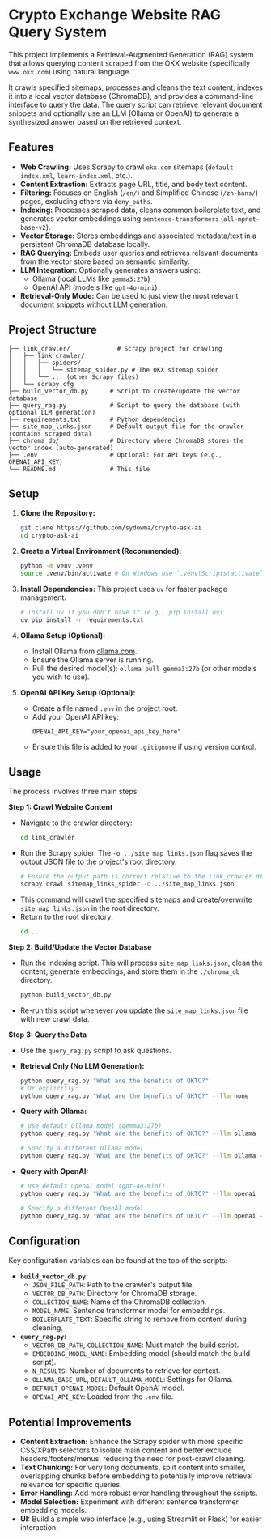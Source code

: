 # Crypto Exchange Website RAG Query System

This project implements a Retrieval-Augmented Generation (RAG) system that allows querying content scraped from the OKX website (specifically `www.okx.com`) using natural language.

It crawls specified sitemaps, processes and cleans the text content, indexes it into a local vector database (ChromaDB), and provides a command-line interface to query the data. The query script can retrieve relevant document snippets and optionally use an LLM (Ollama or OpenAI) to generate a synthesized answer based on the retrieved context.

## Features

*   **Web Crawling:** Uses Scrapy to crawl `okx.com` sitemaps (`default-index.xml`, `learn-index.xml`, etc.).
*   **Content Extraction:** Extracts page URL, title, and body text content.
*   **Filtering:** Focuses on English (`/en/`) and Simplified Chinese (`/zh-hans/`) pages, excluding others via `deny_paths`.
*   **Indexing:** Processes scraped data, cleans common boilerplate text, and generates vector embeddings using `sentence-transformers` (`all-mpnet-base-v2`).
*   **Vector Storage:** Stores embeddings and associated metadata/text in a persistent ChromaDB database locally.
*   **RAG Querying:** Embeds user queries and retrieves relevant documents from the vector store based on semantic similarity.
*   **LLM Integration:** Optionally generates answers using:
    *   Ollama (local LLMs like `gemma3:27b`)
    *   OpenAI API (models like `gpt-4o-mini`)
*   **Retrieval-Only Mode:** Can be used to just view the most relevant document snippets without LLM generation.

## Project Structure

```
├── link_crawler/             # Scrapy project for crawling
│   ├── link_crawler/
│   │   ├── spiders/
│   │   │   └── sitemap_spider.py # The OKX sitemap spider
│   │   └── ... (other Scrapy files)
│   └── scrapy.cfg
├── build_vector_db.py      # Script to create/update the vector database
├── query_rag.py            # Script to query the database (with optional LLM generation)
├── requirements.txt        # Python dependencies
├── site_map_links.json     # Default output file for the crawler (contains scraped data)
├── chroma_db/              # Directory where ChromaDB stores the vector index (auto-generated)
├── .env                    # Optional: For API keys (e.g., OPENAI_API_KEY)
└── README.md               # This file
```

## Setup

1.  **Clone the Repository:**
    ```bash
    git clone https://github.com/sydowma/crypto-ask-ai
    cd crypto-ask-ai
    ```

2.  **Create a Virtual Environment (Recommended):**
    ```bash
    python -m venv .venv
    source .venv/bin/activate # On Windows use `.venv\Scripts\activate`
    ```

3.  **Install Dependencies:**
    This project uses `uv` for faster package management.
    ```bash
    # Install uv if you don't have it (e.g., pip install uv)
    uv pip install -r requirements.txt
    ```

4.  **Ollama Setup (Optional):**
    *   Install Ollama from [ollama.com](https://ollama.com/).
    *   Ensure the Ollama server is running.
    *   Pull the desired model(s): `ollama pull gemma3:27b` (or other models you wish to use).

5.  **OpenAI API Key Setup (Optional):**
    *   Create a file named `.env` in the project root.
    *   Add your OpenAI API key:
        ```.env
        OPENAI_API_KEY="your_openai_api_key_here"
        ```
    *   Ensure this file is added to your `.gitignore` if using version control.

## Usage

The process involves three main steps:

**Step 1: Crawl Website Content**

*   Navigate to the crawler directory:
    ```bash
    cd link_crawler
    ```
*   Run the Scrapy spider. The `-o ../site_map_links.json` flag saves the output JSON file to the project's root directory.
    ```bash
    # Ensure the output path is correct relative to the link_crawler dir
    scrapy crawl sitemap_links_spider -o ../site_map_links.json 
    ```
*   This command will crawl the specified sitemaps and create/overwrite `site_map_links.json` in the root directory.
*   Return to the root directory:
    ```bash
    cd ..
    ```

**Step 2: Build/Update the Vector Database**

*   Run the indexing script. This will process `site_map_links.json`, clean the content, generate embeddings, and store them in the `./chroma_db` directory.
    ```bash
    python build_vector_db.py
    ```
*   Re-run this script whenever you update the `site_map_links.json` file with new crawl data.

**Step 3: Query the Data**

*   Use the `query_rag.py` script to ask questions.

*   **Retrieval Only (No LLM Generation):**
    ```bash
    python query_rag.py "What are the benefits of OKTC?"
    # Or explicitly:
    python query_rag.py "What are the benefits of OKTC?" --llm none
    ```

*   **Query with Ollama:**
    ```bash
    # Use default Ollama model (gemma3:27b)
    python query_rag.py "What are the benefits of OKTC?" --llm ollama
    
    # Specify a different Ollama model
    python query_rag.py "What are the benefits of OKTC?" --llm ollama --ollama-model llama3 
    ```

*   **Query with OpenAI:**
    ```bash
    # Use default OpenAI model (gpt-4o-mini)
    python query_rag.py "What are the benefits of OKTC?" --llm openai
    
    # Specify a different OpenAI model
    python query_rag.py "What are the benefits of OKTC?" --llm openai --openai-model gpt-4-turbo
    ```

## Configuration

Key configuration variables can be found at the top of the scripts:

*   **`build_vector_db.py`:**
    *   `JSON_FILE_PATH`: Path to the crawler's output file.
    *   `VECTOR_DB_PATH`: Directory for ChromaDB storage.
    *   `COLLECTION_NAME`: Name of the ChromaDB collection.
    *   `MODEL_NAME`: Sentence transformer model for embeddings.
    *   `BOILERPLATE_TEXT`: Specific string to remove from content during cleaning.
*   **`query_rag.py`:**
    *   `VECTOR_DB_PATH`, `COLLECTION_NAME`: Must match the build script.
    *   `EMBEDDING_MODEL_NAME`: Embedding model (should match the build script).
    *   `N_RESULTS`: Number of documents to retrieve for context.
    *   `OLLAMA_BASE_URL`, `DEFAULT_OLLAMA_MODEL`: Settings for Ollama.
    *   `DEFAULT_OPENAI_MODEL`: Default OpenAI model.
    *   `OPENAI_API_KEY`: Loaded from the `.env` file.

## Potential Improvements

*   **Content Extraction:** Enhance the Scrapy spider with more specific CSS/XPath selectors to isolate main content and better exclude headers/footers/menus, reducing the need for post-crawl cleaning.
*   **Text Chunking:** For very long documents, split content into smaller, overlapping chunks before embedding to potentially improve retrieval relevance for specific queries.
*   **Error Handling:** Add more robust error handling throughout the scripts.
*   **Model Selection:** Experiment with different sentence transformer embedding models.
*   **UI:** Build a simple web interface (e.g., using Streamlit or Flask) for easier interaction.